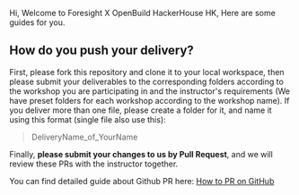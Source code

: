Hi, Welcome to Foresight X OpenBuild HackerHouse HK, Here are some guides for you.

## How do you push your delivery?

First, please fork this repository and clone it to your local workspace, then please submit your deliverables to the corresponding folders according to the workshop you are participating in and the instructor's requirements (We have preset folders for each workshop according to the workshop name).
If you deliver more than one file, please create a folder for it, and name it using this format (single file also use this):

> DeliveryName_of_YourName

Finally, **please submit your changes to us by Pull Request**, and we will review these PRs with the instructor together.

You can find detailed guide about Github PR here: [How to PR on GitHub](https://opensource.com/article/19/7/create-pull-request-github)
